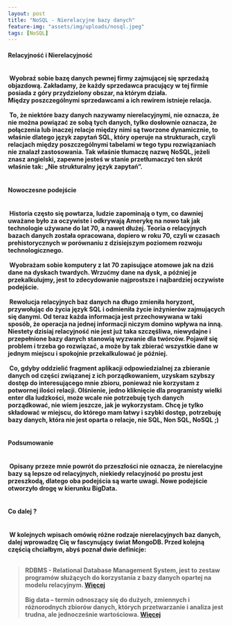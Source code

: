 ```yaml
---
layout: post
title: "NoSQL - Nierelacyjne bazy danych"
feature-img: "assets/img/uploads/nosql.jpeg"
tags: [NoSQL]
---
```


<h4 class="text-success">Relacyjność i Nierelacyjność<h4>
<br>
<font class="base-font-size">
&nbsp;Wyobraź sobie bazę danych pewnej firmy zajmującej się sprzedażą objazdową. Zakładamy, że każdy sprzedawca pracujący w tej firmie posiada z góry przydzielony obszar, na którym działa.
<br>
Między poszczególnymi sprzedawcami a ich rewirem istnieje relacja.
<br><br>&nbsp;To, że niektóre bazy danych nazywamy nierelacyjnymi, nie oznacza, że nie można powiązać ze sobą tych danych, tylko dosłownie oznacza, że połączenia lub inaczej relacje między nimi są tworzone dynamicznie, to właśnie dlatego język zapytań SQL, który operuje na strukturach, czyli relacjach między poszczególnymi tabelami w tego typu rozwiązaniach nie znalazł zastosowania. Tak właśnie tłumaczę nazwę NoSQL, jeżeli znasz angielski, zapewne jesteś w stanie przetłumaczyć ten skrót właśnie tak: „Nie strukturalny język zapytań”.
<br>
<br>
</font>
<h4 class="text-success">Nowoczesne podejście<h4>
<br>
<font class="base-font-size">
&nbsp;Historia często się powtarza, ludzie zapominają o tym, co dawniej uważane było za oczywiste i odkrywają Amerykę na nowo tak jak technologie używane do lat 70, a nawet dłużej. Teoria o relacyjnych bazach danych została opracowana, dopiero w roku 70, czyli w czasach prehistorycznych w porównaniu z dzisiejszym poziomem rozwoju technologicznego.
<br>
<br>
&nbsp;Wyobrażam sobie komputery z lat 70 zapisujące atomowe jak na dziś dane na dyskach twardych. Wrzućmy dane na dysk, a później je przekalkulujmy, jest to zdecydowanie najprostsze i najbardziej oczywiste podejście.
<br>
<br>
&nbsp;Rewolucja relacyjnych baz danych na długo zmieniła horyzont, przywołując do życia język SQL i odmieniła życie inżynierów zajmujących się danymi. Od teraz każda informacja jest przechowywana w taki sposób, że operacja na jednej informacji niczym domino wpływa na inną. Niestety dzisiaj relacyjność nie jest już taka szczęśliwa, niewydajne i przepełnione bazy danych stanowią wyzwanie dla twórców. Pojawił się problem i trzeba go rozwiązać, a może by tak zbierać wszystkie dane w jednym miejscu i spokojnie przekalkulować je później.
<br>
<br>&nbsp;Co, gdyby oddzielić fragment aplikacji odpowiedzialnej za zbieranie danych od części związanej z ich porządkowaniem, uzyskam szybszy dostęp do interesującego mnie zbioru, ponieważ nie korzystam z potwornej ilości relacji. Olśnienie, jedno kliknięcie dla programisty wielki enter dla ludzkości, może wcale nie potrzebuję tych danych porządkować, nie wiem jeszcze, jak je wykorzystam. Chcę je tylko składować w miejscu, do którego mam łatwy i szybki dostęp, potrzebuję bazy danych, która nie jest oparta o relacje, nie SQL, Non SQL, NoSQL ;)     
<br>
<br>
</font>
<h4 class="text-success">Podsumowanie<h4>
<br>
<font class="base-font-size">
&nbsp;Opisany przeze mnie powrót do przeszłości nie oznacza, że nierelacyjne bazy są lepsze od relacyjnych, niekiedy relacyjność po prostu jest przeszkodą, dlatego oba podejścia są warte uwagi. Nowe podejście otworzyło drogę w kierunku BigData.
<br>
<br>
</font>
<h4 class="text-success">Co dalej ?<h4>
<br>
<font class="base-font-size">
&nbsp;W kolejnych wpisach omówię różne rodzaje nierelacyjnych baz danych, dalej wprowadzę Cię w fascynujący świat MongoDB. Przed kolejną częścią chciałbym, abyś poznał dwie definicje: 
<br>
<br>
<blockquote>
RDBMS - Relational Database Management System, jest to zestaw programów służących do korzystania z bazy danych opartej na modelu relacyjnym. <a class="base-font-size" href="https://pl.wikipedia.org/wiki/System_zarz%C4%85dzania_relacyjn%C4%85_baz%C4%85_danych">Więcej</a>
<br>
<br>
Big data – termin odnoszący się do dużych, zmiennych i różnorodnych zbiorów danych, których przetwarzanie i analiza jest trudna, ale jednocześnie wartościowa. <a class="base-font-size" href="https://pl.wikipedia.org/wiki/Big_data">Więcej</a>
<br>
</blockquote>
<br>
<br>
</font>